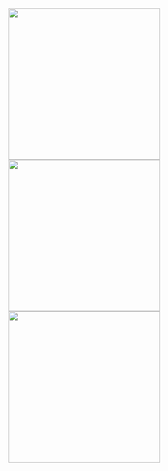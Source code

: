 <div>
<img src="https://github.com/user-attachments/assets/9478a827-738d-45ed-9086-1513b1261faf" width="300">
<img src="https://github.com/user-attachments/assets/00c85838-9fd9-48c2-90d1-e359dc447eee" width="300">
<img src="https://github.com/user-attachments/assets/2ad50dcd-d42c-43b0-be30-c7f1042c514f" width="300">
</div>
